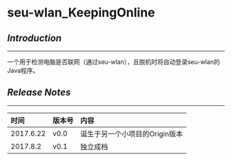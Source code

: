 # **seu-wlan_KeepingOnline**
## ***Introduction***
---
一个用于检测电脑是否联网（通过seu-wlan），且脱机时将自动登录seu-wlan的Java程序。

## ***Release Notes***
---
时间|版本号|内容
:--|:--|:--
2017.6.22|v0.0|诞生于另一个小项目的Origin版本
2017.8.2|v0.1|独立成档